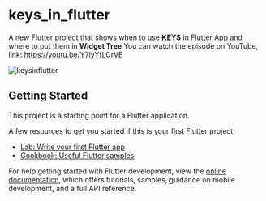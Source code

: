 # keys_in_flutter

A new Flutter project that shows when to use **KEYS** in Flutter App and where to put them in **Widget Tree**
You can watch the episode on YouTube, link: https://youtu.be/Y7lyYfLCrVE

![keysinflutter](https://user-images.githubusercontent.com/36349126/191803351-cba05991-7fd6-4465-a111-e549b785f471.png)


## Getting Started

This project is a starting point for a Flutter application.

A few resources to get you started if this is your first Flutter project:

- [Lab: Write your first Flutter app](https://docs.flutter.dev/get-started/codelab)
- [Cookbook: Useful Flutter samples](https://docs.flutter.dev/cookbook)

For help getting started with Flutter development, view the
[online documentation](https://docs.flutter.dev/), which offers tutorials,
samples, guidance on mobile development, and a full API reference.
